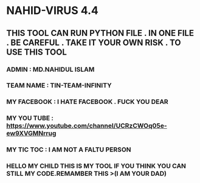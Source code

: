 # NAHID-VIRUS 4.4
## THIS TOOL CAN RUN PYTHON FILE . IN ONE FILE . BE CAREFUL . TAKE IT YOUR OWN RISK . TO USE THIS TOOL
### ADMIN       : MD.NAHIDUL ISLAM
### TEAM NAME   : TIN-TEAM-INFINITY
### MY FACEBOOK : I HATE FACEBOOK . FUCK YOU DEAR
### MY YOU TUBE : https://www.youtube.com/channel/UCRzCWOq05e-ew9XVGMNrrug
### MY TIC TOC  : I AM NOT A FALTU PERSON
### HELLO MY CHILD THIS IS MY TOOL IF YOU THINK YOU CAN STILL MY CODE.REMAMBER THIS >(I AM YOUR DAD)

